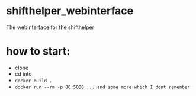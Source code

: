 # shifthelper_webinterface
The webinterface for the shifthelper


# how to start:

 - clone
 - cd into 
 - `docker build .`
 - `docker run --rm -p 80:5000 ... and some more which I dont remember`
